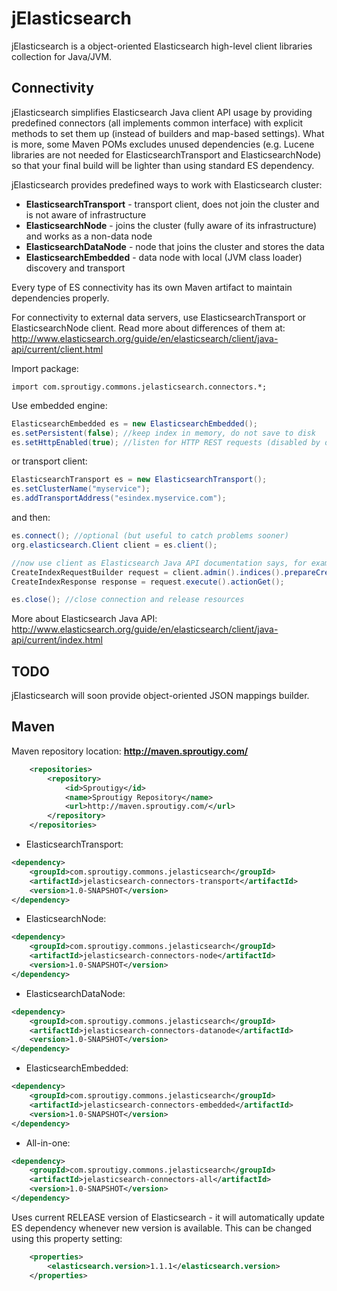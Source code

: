 jElasticsearch
==============

jElasticsearch is a object-oriented Elasticsearch high-level client libraries collection for Java/JVM.


Connectivity
--------------

jElasticsearch simplifies Elasticsearch Java client API usage by providing predefined connectors (all implements common interface) with explicit methods to set them up (instead of builders and map-based settings). What is more, some Maven POMs excludes unused dependencies (e.g. Lucene libraries are not needed for ElasticsearchTransport and ElasticsearchNode) so that your final build will be lighter than using standard ES dependency.

jElasticsearch provides predefined ways to work with Elasticsearch cluster:
- **ElasticsearchTransport** - transport client, does not join the cluster and is not aware of infrastructure
- **ElasticsearchNode** - joins the cluster (fully aware of its infrastructure) and works as a non-data node
- **ElasticsearchDataNode** - node that joins the cluster and stores the data
- **ElasticsearchEmbedded** - data node with local (JVM class loader) discovery and transport

Every type of ES connectivity has its own Maven artifact to maintain dependencies properly.

For connectivity to external data servers, use ElasticsearchTransport or ElasticsearchNode client. Read more about differences of them at: http://www.elasticsearch.org/guide/en/elasticsearch/client/java-api/current/client.html

Import package:
```
import com.sproutigy.commons.jelasticsearch.connectors.*;
```

Use embedded engine:
```Java
ElasticsearchEmbedded es = new ElasticsearchEmbedded();
es.setPersistent(false); //keep index in memory, do not save to disk
es.setHttpEnabled(true); //listen for HTTP REST requests (disabled by default)
```

or transport client:
```Java
ElasticsearchTransport es = new ElasticsearchTransport();
es.setClusterName("myservice");
es.addTransportAddress("esindex.myservice.com");
```

and then:
```Java
es.connect(); //optional (but useful to catch problems sooner)
org.elasticsearch.Client client = es.client();

//now use client as Elasticsearch Java API documentation says, for example:
CreateIndexRequestBuilder request = client.admin().indices().prepareCreate("testindex");
CreateIndexResponse response = request.execute().actionGet();

es.close(); //close connection and release resources
```


More about Elasticsearch Java API:
http://www.elasticsearch.org/guide/en/elasticsearch/client/java-api/current/index.html


TODO
--------------
jElasticsearch will soon provide object-oriented JSON mappings builder.


Maven
--------------

Maven repository location: **http://maven.sproutigy.com/**
```XML
    <repositories>
        <repository>
            <id>Sproutigy</id>
            <name>Sproutigy Repository</name>
            <url>http://maven.sproutigy.com/</url>
        </repository>
    </repositories>
```

- ElasticsearchTransport:
```XML
<dependency>
    <groupId>com.sproutigy.commons.jelasticsearch</groupId>
    <artifactId>jelasticsearch-connectors-transport</artifactId>
    <version>1.0-SNAPSHOT</version>
</dependency>
```

- ElasticsearchNode:
```XML
<dependency>
    <groupId>com.sproutigy.commons.jelasticsearch</groupId>
    <artifactId>jelasticsearch-connectors-node</artifactId>
    <version>1.0-SNAPSHOT</version>
</dependency>
```

- ElasticsearchDataNode:
```XML
<dependency>
    <groupId>com.sproutigy.commons.jelasticsearch</groupId>
    <artifactId>jelasticsearch-connectors-datanode</artifactId>
    <version>1.0-SNAPSHOT</version>
</dependency>
```

- ElasticsearchEmbedded:
```XML
<dependency>
    <groupId>com.sproutigy.commons.jelasticsearch</groupId>
    <artifactId>jelasticsearch-connectors-embedded</artifactId>
    <version>1.0-SNAPSHOT</version>
</dependency>
```

- All-in-one:
```XML
<dependency>
    <groupId>com.sproutigy.commons.jelasticsearch</groupId>
    <artifactId>jelasticsearch-connectors-all</artifactId>
    <version>1.0-SNAPSHOT</version>
</dependency>
```

Uses current RELEASE version of Elasticsearch - it will automatically update ES dependency whenever new version is available.
This can be changed using this property setting:
```XML
    <properties>
        <elasticsearch.version>1.1.1</elasticsearch.version>
    </properties>
```
